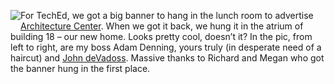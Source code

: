 <div style="FLOAT: left">

[![](http://s3.amazonaws.com/devhawk_images/ArchCenterBanner_1_thumb.jpg)](http://winisp.net/harrypierson/BlogPhoto/ArchCenterBanner_1.jpg)

</div>

For TechEd, we got a big banner to hang in the lunch room to advertise
[Architecture Center](http://msdn.microsoft.com/architecture). When we
got it back, we hung it in the atrium of building 18 – our new home.
Looks pretty cool, doesn’t it? In the pic, from left to right, are my
boss Adam Denning, yours truly (in desperate need of a haircut) and
[John deVadoss](http://blogs.msdn.com/jdevados). Massive thanks to
Richard and Megan who got the banner hung in the first place.
